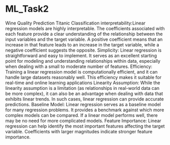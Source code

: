 # ML_Task2
Wine Quality Prediction 
Titanic Classification interpretability:Linear regression models are highly interpretable. The coefficients associated with each feature provide a clear understanding of the relationship between the input variables and the target variable. A positive coefficient means that an increase in that feature leads to an increase in the target variable, while a negative coefficient suggests the opposite. Simplicity: Linear regression is straightforward and easy to implement. It serves as an excellent starting point for modeling and understanding relationships within data, especially when dealing with a small to moderate number of features. Efficiency: Training a linear regression model is computationally efficient, and it can handle large datasets reasonably well. This efficiency makes it suitable for real-time and online learning applications Linearity Assumption: While the linearity assumption is a limitation (as relationships in real-world data can be more complex), it can also be an advantage when dealing with data that exhibits linear trends. In such cases, linear regression can provide accurate predictions. Baseline Model: Linear regression serves as a baseline model for many regression problems. It provides a benchmark against which more complex models can be compared. If a linear model performs well, there may be no need for more complicated models. Feature Importance: Linear regression can help identify the most important features affecting the target variable. Coefficients with larger magnitudes indicate stronger feature importance.
